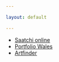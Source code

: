 ```yaml
---

layout: default

---
```


- [Saatchi online](http://www.saatchionline.com/Murphy)
- [Portfolio Wales](http://www.portfoliowales.com/)
- [Artfinder](https://www.artfinder.com/artist/dianne-murphy/)